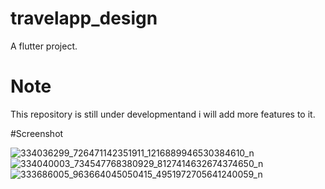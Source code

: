 # travelapp_design
A flutter project.

# Note
This repository is still under developmentand i will add more features to it.

#Screenshot

![334036299_726471142351911_1216889946530384610_n](https://user-images.githubusercontent.com/88221651/226957902-dee566e4-a366-4a9f-b559-8f5d3548a2d8.jpg)
![334040003_734547768380929_8127414632674374650_n](https://user-images.githubusercontent.com/88221651/226958035-7deac53e-975f-485a-ab9b-2ec9c4405076.jpg)
![333686005_963664045050415_4951972705641240059_n](https://user-images.githubusercontent.com/88221651/226958108-dd17e9f9-01e0-41c3-918e-8d5a1c7a0365.jpg)
